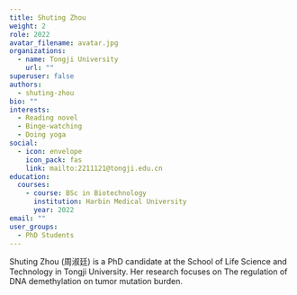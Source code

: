```yaml
---
title: Shuting Zhou
weight: 2
role: 2022
avatar_filename: avatar.jpg
organizations:
  - name: Tongji University
    url: ""
superuser: false
authors:
  - shuting-zhou
bio: ""
interests:
  - Reading novel
  - Binge-watching
  - Doing yoga
social:
  - icon: envelope
    icon_pack: fas
    link: mailto:2211121@tongji.edu.cn
education:
  courses:
    - course: BSc in Biotechnology
      institution: Harbin Medical University
      year: 2022
email: ""
user_groups:
  - PhD Students
---
```

Shuting Zhou (周淑廷) is a PhD candidate at the School of Life Science and Technology in Tongji University. Her research focuses on The regulation of DNA demethylation on tumor mutation burden.
